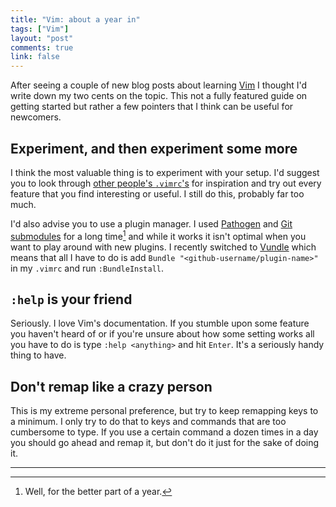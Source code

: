 ```yaml
---
title: "Vim: about a year in"
tags: ["Vim"]
layout: "post"
comments: true
link: false
---
```


After seeing a couple of new blog posts about learning [Vim](http://www.vim.org/) I thought I'd write down my two cents on the topic. This not a fully featured guide on getting started but rather a few pointers that I think can be useful for newcomers.

## Experiment, and then experiment some more

I think the most valuable thing is to experiment with your setup. I'd suggest you to look through [other people's `.vimrc`'s](https://github.com/search?l=VimL&q=vimrc&ref=searchresults&type=Repositories) for inspiration and try out every feature that you find interesting or useful. I still do this, probably far too much.

I'd also advise you to use a plugin manager. I used [Pathogen](https://github.com/tpope/vim-pathogen) and [Git submodules](http://git-scm.com/docs/git-submodule) for a long time[^1] and while it works it isn't optimal when you want to play around with new plugins. I recently switched to [Vundle](https://github.com/gmarik/Vundle.vim) which means that all I have to do is add `Bundle "<github-username/plugin-name>"` in my `.vimrc` and run `:BundleInstall`.

## `:help` is your friend

Seriously. I love Vim's documentation. If you stumble upon some feature you haven't heard of or if you're unsure about how some setting works all you have to do is type `:help <anything>` and hit `Enter`. It's a seriously handy thing to have.

## Don't remap like a crazy person

This is my extreme personal preference, but try to keep remapping keys to a minimum. I only try to do that to keys and commands that are too cumbersome to type. If you use a certain command a dozen times in a day you should go ahead and remap it, but don't do it just for the sake of doing it.

* * *

[^1]: Well, for the better part of a year.
